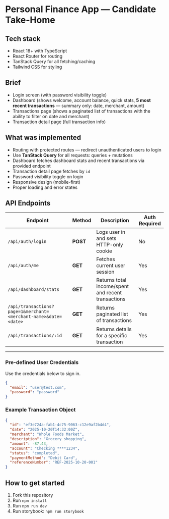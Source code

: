 # Personal Finance App — Candidate Take-Home

## Tech stack

- React 18+ with TypeScript
- React Router for routing
- TanStack Query for all fetching/caching
- Tailwind CSS for styling

## Brief

- Login screen (with password visibility toggle)
- Dashboard (shows welcome, account balance, quick stats, **5 most recent transactions** — summary only: date, merchant, amount)
- Transactions page (shows a paginated list of transactions with the ability to filter on date and merchant)
- Transaction detail page (full transaction info)

## What was implemented

- Routing with protected routes — redirect unauthenticated users to login
- Use **TanStack Query** for all requests: queries + mutations
- Dashboard fetches dashboard stats and recent transactions via provided endpoint
- Transaction detail page fetches by `id`
- Password visibility toggle on login
- Responsive design (mobile-first)
- Proper loading and error states

## API Endpoints

| Endpoint                                                        | Method   | Description                                        | Auth Required |
| --------------------------------------------------------------- | -------- | -------------------------------------------------- | ------------- |
| `/api/auth/login`                                               | **POST** | Logs user in and sets HTTP-only cookie             | No            |
| `/api/auth/me`                                                  | **GET**  | Fetches current user session                       | Yes           |
| `/api/dashboard/stats`                                          | **GET**  | Returns total income/spent and recent transactions | Yes           |
| `/api/transactions?page=1&merchant=<merchant-name>&date=<date>` | **GET**  | Returns paginated list of transactions             | Yes           |
| `/api/transactions/:id`                                         | **GET**  | Returns details for a specific transaction         | Yes           |

---

### Pre-defined User Credentials

Use the credentials below to sign in.

```json
{
  "email": "user@test.com",
  "password": "password"
}
```

### Example Transaction Object

```json
{
  "id": "ef3e724a-fab1-4c75-9063-c12e9af2b4d4",
  "date": "2025-10-20T14:32:00Z",
  "merchant": "Whole Foods Market",
  "description": "Grocery shopping",
  "amount": -87.43,
  "account": "Checking ****1234",
  "status": "completed",
  "paymentMethod": "Debit Card",
  "referenceNumber": "REF-2025-10-20-001"
}
```

## How to get started

1. Fork this repository
2. Run `npm install`
3. Run `npm run dev`
4. Run storybook: `npm run storybook`
